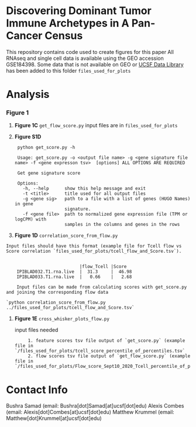 # Discovering Dominant Tumor Immune Archetypes in A Pan-Cancer Census

This repository contains code used to create figures for this paper
All RNAseq and single cell data is available using the GEO accession GSE184398. Some data that is not available on GEO or [UCSF Data Library](https://datalibrary.ucsf.edu/node/121/) has been added to this folder `files_used_for_plots`

# Analysis

### **Figure 1**

1. **Figure 1C** `get_flow_score.py` input files are in `files_used_for_plots`
2. **Figure S1D**

		python get_score.py -h
		
		Usage: get_score.py -o <output file name> -g <gene signature file name> -f <gene expresson tsv>  [options] ALL OPTIONS ARE REQUIRED
		
		Get gene signature score
		
		Options:
		  -h, --help      show this help message and exit
		  -t <title>      title used for all output files
		  -g <gene sig>   path to a file with a list of genes (HUGO Names) in gene
		                  signature.
		  -f <gene file>  path to normalized gene expression file (TPM or logCPM) with
		                  samples in the columns and genes in the rows 
	
1.   **Figure 1D** `correlation_score_from_flow.py `  

	Input files should have this format (example file for Tcell flow vs Score correlation `files_used_for_plots/tcell_flow_and_Score.tsv`). 
		

								|flow_Tcell |Score
		IPIBLAD032.T1.rna.live	|  31.3	    |  46.98
		IPIBLAD033.T1.rna.live	|  	0.66    |   2.68
	
		Input files can be made from calculating scores with get_score.py and joining the corresponding flow data

	`python correlation_score_from_flow.py ../files_used_for_plots/tcell_flow_and_Score.tsv`
1. **Figure 1E** `cross_whisker_plots_flow.py` 

	input files needed 
	
			1. feature scores tsv file output of `get_score.py` (example file in `/files_used_for_plots/tcell_score_percentile_of_percentiles.tsv`
			2. flow scores tsv file output of `get_flow_score.py` (example file in `/files_used_for_plots/Flow_score_Sept10_2020_Tcell_percentile_of_percent.tsv`

	


# Contact Info

Bushra Samad (email: Bushra[dot]Samad[at]ucsf[dot]edu)
Alexis Combes (email: Alexis[dot]Combes[at]ucsf[dot]edu)
Matthew Krummel (email: Matthew[dot]Krummel[at]ucsf[dot]edu)
